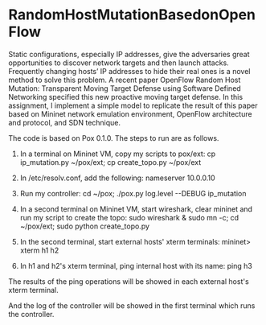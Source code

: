 RandomHostMutationBasedonOpenFlow
=================================

Static configurations, especially IP addresses, give the adversaries great opportunities to discover network targets and then launch attacks. Frequently changing hosts’ IP addresses to hide their real ones is a novel method to solve this problem. A recent paper OpenFlow Random Host Mutation: Transparent Moving Target Defense using Software Defined Networking specified this new proactive moving target defense. In this assignment, I implement a simple model to replicate the result of this paper based on Mininet network emulation environment, OpenFlow architecture and protocol, and SDN technique.

The code is based on Pox 0.1.0. The steps to run are as follows.

1. In a terminal on Mininet VM, copy my scripts to pox/ext:
cp ip_mutation.py ~/pox/ext;
cp create_topo.py ~/pox/ext

2. In /etc/resolv.conf, add the following:
nameserver 10.0.0.10

3. Run my controller:
cd ~/pox;
./pox.py log.level --DEBUG ip_mutation

4. In a second terminal on Mininet VM, start wireshark, clear mininet and run my script to create the topo:
sudo wireshark &
sudo mn -c;
cd ~/pox/ext;
sudo python create_topo.py

5. In the second terminal, start external hosts' xterm terminals:
mininet> xterm h1 h2

6. In h1 and h2's xterm terminal, ping internal host with its name:
ping h3

The results of the ping operations will be showed in each external host's xterm terminal.

And the log of the controller will be showed in the first terminal which runs the controller.
